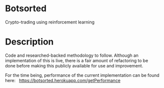 # Botsorted
Crypto-trading using reinforcement learning
&nbsp;
&nbsp;
# Description

Code and researched-backed methodology to follow. Although an implementation of this is live, there is a fair amount of refactoring to be done before making this publicly available for use and improvement.

For the time being, performance of the current implementation can be found here: &nbsp;
https://botsorted.herokuapp.com/getPerformance

